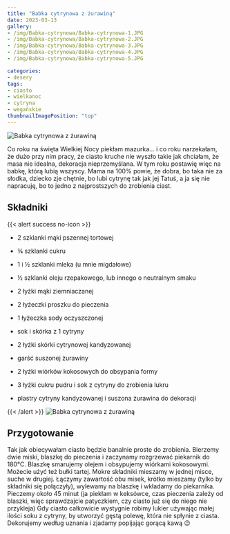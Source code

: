 ```yaml
---
title: "Babka cytrynowa z żurawiną"
date: 2023-03-13
gallery:
- /img/Babka-cytrynowa/Babka-cytrynowa-1.JPG
- /img/Babka-cytrynowa/Babka-cytrynowa-2.JPG
- /img/Babka-cytrynowa/Babka-cytrynowa-3.JPG
- /img/Babka-cytrynowa/Babka-cytrynowa-4.JPG
- /img/Babka-cytrynowa/Babka-cytrynowa-5.JPG

categories:
- desery
tags:
- ciasto
- wielkanoc
- cytryna
- wegańskie
thumbnailImagePosition: "top"
---
```

![Babka cytrynowa z żurawiną](/img/Babka-cytrynowa/Babka-cytrynowa-1.JPG)

Co roku na święta Wielkiej Nocy piekłam mazurka… i co roku narzekałam, że dużo przy nim pracy, że ciasto kruche nie wyszło takie jak chciałam, że masa nie idealna, dekoracja nieprzemyślana. W tym roku postawię więc na babkę, którą lubią wszyscy. Mama na 100% powie, że dobra, bo taka nie za słodka, dziecko zje chętnie, bo lubi cytrynę tak jak jej Tatuś, a ja się nie napracuję, bo to jedno z najprostszych do zrobienia ciast. 
<!--more-->

## Składniki
{{< alert success no-icon >}}
- 2 szklanki mąki pszennej tortowej
- ¾ szklanki cukru
- 1 i ½ szklanki mleka (u mnie migdałowe)
- ½ szklanki oleju rzepakowego, lub innego o neutralnym smaku
- 2 łyżki mąki ziemniaczanej
- 2 łyżeczki proszku do pieczenia
- 1 łyżeczka sody oczyszczonej
- sok i skórka z 1 cytryny
- 2 łyżki skórki cytrynowej kandyzowanej
- garść suszonej żurawiny
- 2 łyżki wiórków kokosowych do obsypania formy

- 3 łyżki cukru pudru i sok z cytryny do zrobienia lukru
- plastry cytryny kandyzowanej i suszona żurawina do dekoracji



{{< /alert >}}
![Babka cytrynowa z żurawiną](/img/Babka-cytrynowa/Babka-cytrynowa-3.JPG)
## Przygotowanie
Tak jak obiecywałam ciasto będzie banalnie proste do zrobienia. Bierzemy dwie miski, blaszkę do pieczenia i zaczynamy rozgrzewać piekarnik do 180°C. Blaszkę smarujemy olejem i obsypujemy wiórkami kokosowymi. Możecie użyć też bułki tartej. Mokre składniki mieszamy w jednej misce, suche w drugiej. Łączymy zawartość obu misek, krótko mieszamy (tylko by składniki się połączyły), wylewamy na blaszkę i wkładamy do piekarnika. Pieczemy około 45 minut (ja piekłam w keksówce, czas pieczenia zależy od blaszki, więc sprawdzajcie patyczkiem, czy ciasto już się do niego nie przykleja) 
Gdy ciasto całkowicie wystygnie robimy lukier używając małej ilości soku z cytryny, by utworzyć gęstą polewę, która nie spłynie z ciasta. Dekorujemy według uznania i zjadamy popijając gorącą kawą 😉 
